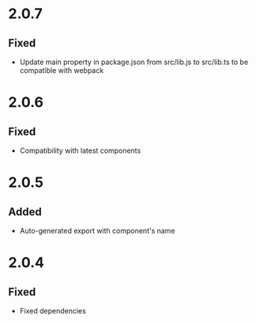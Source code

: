 # 2.0.7
## Fixed
- Update main property in package.json from src/lib.js to src/lib.ts to be compatible with webpack

# 2.0.6
## Fixed
- Compatibility with latest components

# 2.0.5
## Added
- Auto-generated export with component's name

# 2.0.4
## Fixed
- Fixed dependencies

